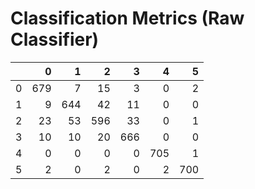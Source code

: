 # Classification Metrics (Raw Classifier)

|    |   0 |   1 |   2 |   3 |   4 |   5 |
|---:|----:|----:|----:|----:|----:|----:|
|  0 | 679 |   7 |  15 |   3 |   0 |   2 |
|  1 |   9 | 644 |  42 |  11 |   0 |   0 |
|  2 |  23 |  53 | 596 |  33 |   0 |   1 |
|  3 |  10 |  10 |  20 | 666 |   0 |   0 |
|  4 |   0 |   0 |   0 |   0 | 705 |   1 |
|  5 |   2 |   0 |   2 |   0 |   2 | 700 |

